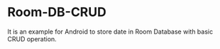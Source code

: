 # Room-DB-CRUD
It is an example for Android to store date in Room Database with basic CRUD operation.
